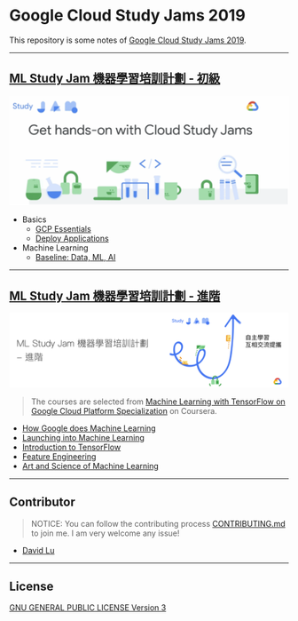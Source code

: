 # Google Cloud Study Jams 2019

This repository is some notes of [Google Cloud Study Jams 2019](https://events.withgoogle.com/cloud-studyjam/).

---
## [ML Study Jam 機器學習培訓計劃 - 初級](https://events.withgoogle.com/ml-study-jam-basic-tw/)

![](res/img/studyjams-basic.png)

* Basics
    * [GCP Essentials](GCPEssentials/)
    * [Deploy Applications](DeployApplications/)
* Machine Learning
    * [Baseline: Data, ML, AI](Baseline/)

---
## [ML Study Jam 機器學習培訓計劃 - 進階](https://events.withgoogle.com/ml-study-jam-interm-tw/)

![](res/img/studyjams-interm.png)

> The courses are selected from [Machine Learning with TensorFlow on Google Cloud Platform Specialization]((https://www.coursera.org/specializations/machine-learning-tensorflow-gcp#courses)) on Coursera.

* [How Google does Machine Learning](Coursera/GoogleML/)
* [Launching into Machine Learning](Coursera/LaunchML/)
* [Introduction to TensorFlow](Coursera/TensorFlow/)
* [Feature Engineering](Coursera/FeatureEng/)
* [Art and Science of Machine Learning](Coursera/ArtScienceML/)

---
## Contributor

> NOTICE: You can follow the contributing process [CONTRIBUTING.md](CONTRIBUTING.md) to join me. I am very welcome any issue!

* [David Lu](https://github.com/yungshenglu)

---
## License

[GNU GENERAL PUBLIC LICENSE Version 3](LICENSE)